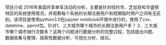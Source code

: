 项目介绍
2016年美国共享单车活动的分析，主要是针对纽约市、芝加哥和华盛顿特区的系统使用情况，并观察每个系统的长期注册用户和短期临时用户之间有无区别。该项目是使用python3.0在jupyter notebook环境中进行的，使用了csv、datetime、pprint包。针对1、三大城市哪个城市的长期注册用户多？ 2、三大城市哪个城市骑行次数多？这两个问题进行数据分析的完整过程，包括提出问题、 数据收集与整理、探索性数据分析、可视化分析、结论。